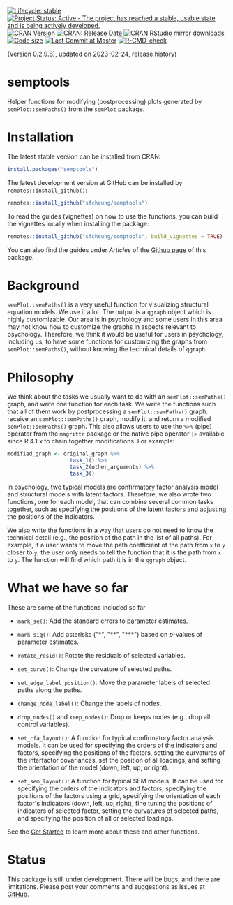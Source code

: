<!-- badges: start -->
[![Lifecycle: stable](https://img.shields.io/badge/lifecycle-stable-brightgreen.svg)](https://lifecycle.r-lib.org/articles/stages.html#stable)
[![Project Status: Active - The project has reached a stable, usable state and is being actively developed.](https://www.repostatus.org/badges/latest/active.svg)](https://www.repostatus.org/#active)
[![CRAN Version](https://www.r-pkg.org/badges/version/semptools?color=blue)](https://cran.r-project.org/package=semptools)
[![CRAN: Release Date](https://www.r-pkg.org/badges/last-release/semptools?color=blue)](https://cran.r-project.org/package=semptools)
[![CRAN RStudio mirror downloads](https://cranlogs.r-pkg.org/badges/grand-total/semptools?color=blue)](https://r-pkg.org/pkg/semptools)
[![Code size](https://img.shields.io/github/languages/code-size/sfcheung/semptools.svg)](https://github.com/sfcheung/semptools)
[![Last Commit at Master](https://img.shields.io/github/last-commit/sfcheung/semptools.svg)](https://github.com/sfcheung/semptools/commits/master)
[![R-CMD-check](https://github.com/sfcheung/semptools/actions/workflows/R-CMD-check.yaml/badge.svg)](https://github.com/sfcheung/semptools/actions/workflows/R-CMD-check.yaml)
<!-- badges: end -->

(Version 0.2.9.8), updated on 2023-02-24, [release history](https://sfcheung.github.io/semptools/news/index.html))

# semptools

Helper functions for modifying (postprocessing) plots generated by `semPlot::semPaths()` from the `semPlot` package.

# Installation

The latest stable version can be installed from CRAN:

```r
install.packages("semptools")
```

The latest development version at GitHub can be installed by `remotes::install_github()`:

```r
remotes::install_github("sfcheung/semptools")
```

To read the guides (vignettes) on how to use the functions, you can build the vignettes locally when installing the package:

```r
remotes::install_github("sfcheung/semptools", build_vignettes = TRUE)
```

You can also find the guides under *Articles* of the [Github page](https://sfcheung.github.io/semptools/) of this package.

# Background

`semPlot::semPaths()` is a very useful function for visualizing structural equation models. We use it a lot. The output is a `qgraph` object which is highly customizable. Our area is in psychology and some users in this area may not know how to customize the graphs in aspects relevant to psychology. Therefore, we think it would be useful for users in psychology, including us, to have some functions for customizing the graphs from `semPlot::semPaths()`, without knowing the technical details of `qgraph`.

# Philosophy

We think about the tasks we usually want to do with an `semPlot::semPaths()` graph, and write one function for each task. We write the functions such that all of them work by postprocessing a `semPlot::semPaths()` graph: receive an `semPlot::semPaths()` graph, modify it, and return a modified `semPlot::semPaths()` graph. This also allows users to use the `%>%` (pipe) operator from the `magrittr` package or
the native pipe operator `|>` available since R 4.1.x to chain together modifications. For example:

```r
modified_graph <- original_graph %>%
                    task_1() %>%
                    task_2(other_arguments) %>%
                    task_3()
```

In psychology, two typical models are confirmatory factor analysis model and structural models with latent factors. Therefore, we also wrote two functions, one for each model, that can combine several common tasks together, such as specifying the positions of the latent factors and adjusting the positions of the indicators.

We also write the functions in a way that users do not need to know the technical detail (e.g., the position of the path in the list of all paths). For example, if a user wants to move the path coefficient of the path from `x` to `y` closer to `y`, the user only needs to tell the function that it is the path from `x` to `y`. The function will find which path it is in the `qgraph` object.

# What we have so far

These are some of the functions included so far

- `mark_se()`: Add the standard errors to parameter estimates.

- `mark_sig()`: Add asterisks ("\*", "\*\*", "\*\*\*") based on $p$-values of parameter estimates.

- `rotate_resid()`: Rotate the residuals of selected variables.

- `set_curve()`: Change the curvature of selected paths.

- `set_edge_label_position()`: Move the parameter labels of selected paths along the paths.

- `change_node_label()`: Change the labels of nodes.

- `drop_nodes()` and `keep_nodes()`: Drop or keeps nodes (e.g., drop all control variables).

- `set_cfa_layout()`: A function for typical confirmatory factor analysis models. It can be used for specifying the orders of the indicators and factors, specifying the positions of the factors, setting the curvatures of the interfactor covariances, set the position of all loadings, and setting the orientation of the model (down, left, up, or right).

- `set_sem_layout()`: A function for typical SEM models. It can be used for specifying the orders of the indicators and factors, specifying the positions of the factors using a grid, specifying the orientation of each factor's indicators (down, left, up, right), fine tuning the positions of indicators of selected factor, setting the curvatures of selected paths, and specifying the position of all or selected loadings.

See the [Get Started](https://sfcheung.github.io/semptools/articles/semptools.html) to learn more about these and other functions.

# Status

This package is still under development. There will be bugs, and there are limitations. Please
post your comments and suggestions as issues at [GitHub](https://github.com/sfcheung/semptools/issues).